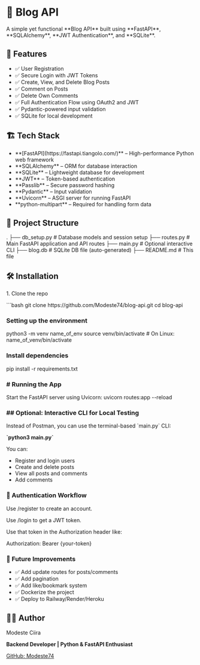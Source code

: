 <h1>📝 Blog API</h1>

<p>A simple yet functional **Blog API** built using **FastAPI**, **SQLAlchemy**, **JWT Authentication**, and **SQLite**.</p>
<break>

<h2>🚀 Features</h2>
<ul>
    <li>✅ User Registration</li>
    <li>✅ Secure Login with JWT Tokens</li>
    <li>✅ Create, View, and Delete Blog Posts</li>
    <li>✅ Comment on Posts</li>
    <li>✅ Delete Own Comments</li>
    <li>✅ Full Authentication Flow using OAuth2 and JWT</li>
    <li>✅ Pydantic-powered input validation</li>
    <li>✅ SQLite for local development</li>
</ul>

<h2>🏗️ Tech Stack</h2>
<ul>
    <li>**[FastAPI](https://fastapi.tiangolo.com/)** – High-performance Python web framework</li>
    <li>**SQLAlchemy** – ORM for database interaction</li>
    <li>**SQLite** – Lightweight database for development</li>
    <li>**JWT** – Token-based authentication</li>
    <li>**Passlib** – Secure password hashing</li>
    <li>**Pydantic** – Input validation</li>
    <li>**Uvicorn** – ASGI server for running FastAPI</li>
    <li>**python-multipart** – Required for handling form data</li>
</ul>

<h2>📂 Project Structure</h2>
<p>. ├── db_setup.py # Database models and session setup ├── routes.py # Main FastAPI application and API routes ├── main.py # Optional interactive CLI ├── blog.db # SQLite DB file (auto-generated) ├── README.md # This file</p>

<h2>🛠️ Installation</h2>

<p>1. Clone the repo</p>

<p>```bash
git clone https://github.com/Modeste74/blog-api.git
cd blog-api</p>

<h3>Setting up the environment</h3>

python3 -m venv name_of_env
source venv/bin/activate  # On Linux: name_of_venv/bin/activate

<h3>Install dependencies</h3>
pip install -r requirements.txt

<h3># Running the App</h3>
Start the FastAPI server using Uvicorn:
uvicorn routes:app --reload

<h3>## Optional: Interactive CLI for Local Testing</h3>
<p>Instead of Postman, you can use the terminal-based `main.py` CLI:</p>
<p><strong>`python3 main.py`</strong></p>

<p>You can:</p>
<ul>
    <li>Register and login users</li>
    <li>Create and delete posts</li>
    <li>View all posts and comments</li>
    <li>Add comments</li>
</ul>

<h3>🔐 Authentication Workflow</h3>
<p>Use /register to create an account.</p>
<p>Use /login to get a JWT token.</p>
<P>Use that token in the Authorization header like:</p>
<p>Authorization: Bearer {your-token}</p>


<h3>📌 Future Improvements</h3>
<ul>
    <li>✅ Add update routes for posts/comments</li>
    <li>✅ Add pagination</li>
    <li>✅ Add like/bookmark system</li>
    <li>✅ Dockerize the project</li>
    <li>✅ Deploy to Railway/Render/Heroku</li>
</ul>

<h2>🧑‍💻 Author</h2>
<p>Modeste Ciira</p>
<p><strong>Backend Developer | Python & FastAPI Enthusiast</strong></p>

<a href="https://github.com/Modeste74">GitHub: Modeste74</a>
